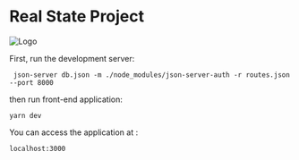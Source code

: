 # Real State Project
![Logo](https://github-production-user-asset-6210df.s3.amazonaws.com/88048837/326159927-6e82aab3-b9b4-4959-8505-70775d84a2fa.svg?X-Amz-Algorithm=AWS4-HMAC-SHA256&X-Amz-Credential=AKIAVCODYLSA53PQK4ZA/20240427/us-east-1/s3/aws4_request&X-Amz-Date=20240427T063554Z&X-Amz-Expires=300&X-Amz-Signature=c7f61911b0565124fc480885019e17e1adf4739d676e8cedbce559e5314a25dc&X-Amz-SignedHeaders=host&actor_id=88048837&key_id=0&repo_id=792640594)

First, run the development server:

     json-server db.json -m ./node_modules/json-server-auth -r routes.json --port 8000
then run front-end application:

    yarn dev
You can access the application at :

    localhost:3000
